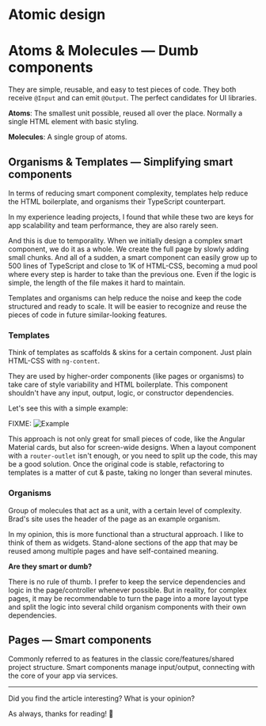 # Atomic design

# Atoms & Molecules — Dumb components

They are simple, reusable, and easy to test pieces of code. They both receive `@Input` and can emit `@Output`. The perfect candidates for UI libraries.

**Atoms**: The smallest unit possible, reused all over the place. Normally a single HTML element with basic styling.

**Molecules**: A single group of atoms.

## Organisms & Templates — Simplifying smart components

In terms of reducing smart component complexity, templates help reduce the HTML boilerplate, and organisms their TypeScript counterpart.

In my experience leading projects, I found that while these two are keys for app scalability and team performance, they are also rarely seen.

And this is due to temporality. When we initially design a complex smart component, we do it as a whole. We create the full page by slowly adding small chunks. And all of a sudden, a smart component can easily grow up to 500 lines of TypeScript and close to 1K of HTML-CSS, becoming a mud pool where every step is harder to take than the previous one. Even if the logic is simple, the length of the file makes it hard to maintain.

Templates and organisms can help reduce the noise and keep the code structured and ready to scale. It will be easier to recognize and reuse the pieces of code in future similar-looking features.

### Templates

Think of templates as scaffolds & skins for a certain component. Just plain HTML-CSS with `ng-content`.

They are used by higher-order components (like pages or organisms) to take care of style variability and HTML boilerplate. This component shouldn't have any input, output, logic, or constructor dependencies.

Let's see this with a simple example:

FIXME:
![Example](https://miro.medium.com/v2/resize:fit:640/format:webp/1*RRtb7rE8nC1XpA-13RaEwQ.png)

This approach is not only great for small pieces of code, like the Angular Material cards, but also for screen-wide designs. When a layout component with a `router-outlet` isn't enough, or you need to split up the code, this may be a good solution. Once the original code is stable, refactoring to templates is a matter of cut & paste, taking no longer than several minutes.

### Organisms

Group of molecules that act as a unit, with a certain level of complexity. Brad's site uses the header of the page as an example organism.

In my opinion, this is more functional than a structural approach. I like to think of them as widgets. Stand-alone sections of the app that may be reused among multiple pages and have self-contained meaning.

**Are they smart or dumb?**

There is no rule of thumb. I prefer to keep the service dependencies and logic in the page/controller whenever possible. But in reality, for complex pages, it may be recommendable to turn the page into a more layout type and split the logic into several child organism components with their own dependencies.

## Pages — Smart components

Commonly referred to as features in the classic core/features/shared project structure. Smart components manage input/output, connecting with the core of your app via services.

---

Did you find the article interesting? What is your opinion?

As always, thanks for reading! 🙂
